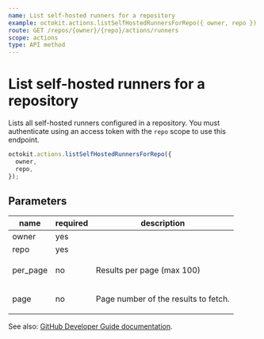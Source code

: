 ```yaml
---
name: List self-hosted runners for a repository
example: octokit.actions.listSelfHostedRunnersForRepo({ owner, repo })
route: GET /repos/{owner}/{repo}/actions/runners
scope: actions
type: API method
---
```


# List self-hosted runners for a repository

Lists all self-hosted runners configured in a repository.
You must authenticate using an access token with the `repo` scope to use this endpoint.

```js
octokit.actions.listSelfHostedRunnersForRepo({
  owner,
  repo,
});
```

## Parameters

<table>
  <thead>
    <tr>
      <th>name</th>
      <th>required</th>
      <th>description</th>
    </tr>
  </thead>
  <tbody>
    <tr><td>owner</td><td>yes</td><td>

</td></tr>
<tr><td>repo</td><td>yes</td><td>

</td></tr>
<tr><td>per_page</td><td>no</td><td>

Results per page (max 100)

</td></tr>
<tr><td>page</td><td>no</td><td>

Page number of the results to fetch.

</td></tr>
  </tbody>
</table>

See also: [GitHub Developer Guide documentation](https://developer.github.com/v3/actions/self-hosted-runners/#list-self-hosted-runners-for-a-repository).
